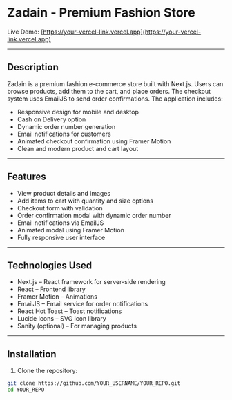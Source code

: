 # Zadain - Premium Fashion Store



Live Demo: [https://your-vercel-link.vercel.app](https://your-vercel-link.vercel.app)

---

## Description

Zadain is a premium fashion e-commerce store built with Next.js. Users can browse products, add them to the cart, and place orders. The checkout system uses EmailJS to send order confirmations. The application includes:

- Responsive design for mobile and desktop
- Cash on Delivery option
- Dynamic order number generation
- Email notifications for customers
- Animated checkout confirmation using Framer Motion
- Clean and modern product and cart layout

---

## Features

- View product details and images  
- Add items to cart with quantity and size options  
- Checkout form with validation  
- Order confirmation modal with dynamic order number  
- Email notifications via EmailJS  
- Animated modal using Framer Motion  
- Fully responsive user interface  

---

## Technologies Used

- Next.js – React framework for server-side rendering  
- React – Frontend library  
- Framer Motion – Animations  
- EmailJS – Email service for order notifications  
- React Hot Toast – Toast notifications  
- Lucide Icons – SVG icon library  
- Sanity (optional) – For managing products  

---

## Installation

1. Clone the repository:

```bash
git clone https://github.com/YOUR_USERNAME/YOUR_REPO.git
cd YOUR_REPO
